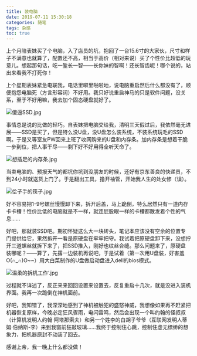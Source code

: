 ```yaml
---
title: 装电脑
date: 2019-07-11 15:30:18
categories: 随笔
tags: 杂感
toc: true
---
```

上个月陪表妹买了个电脑，入了店员的坑，抱回了一台15.6寸的大家伙，尺寸和样子不满意也就算了，配置还不高，相当于高价（相对来说）买了个性价比超低的玩意儿。想起那句话，吃一堑长一智——长你妹的智啊！还长智齿呢！哪个说的，站出来看我不打死你！

上个星期表妹紧急电联我，电话里噼里啪啦地，说电脑重启然后什么都没有了，顺便抱怨电脑死（方言形容词）不好用。我只好说重启神马的只是软件问题，没关系，至于不好用嘛，我去加个固态硬盘就好了。

![傻逼SSD.jpg](http://upload-images.jianshu.io/upload_images/29336-d9de2ee72daf354b.jpg)

事情总是说的比做的轻巧。自表妹把电脑交给我，清明三天假过后，我依然毫无进展——SSD是买了，但是特么没U盘，没U盘怎么装系统，不装系统玩毛的SSD啊。于是又等室友PW回来上班了收网购来的U盘和内存条。加内存条是想着干脆一步到位，把人事干尽——剩下好不好用得全听天命了。

![想插足的内存条.jpg](http://upload-images.jianshu.io/upload_images/29336-c6352af489ec9b2d.jpg)

当卖电脑的、预报天气的都坑你坑到没朋友的时候，还好有京东善良的快递员，不到24小时就送货上门了。于是翻出工具，撸开袖管，开始我人生的处女修（误）。

![侩子手的筷子.jpg](http://upload-images.jianshu.io/upload_images/29336-0ed69d8830edd39e.jpg)

好不容易把1-9号螺丝慢慢卸下来，拆开后盖，马上跪倒，特么居然只有一道内存卡卡槽！性价比低的电脑就是不一样，就连屁股眼一样的卡槽都散发着个性的气息……

好吧，那就装SSD吧。期初怀疑这么大一块砖头，笔记本应该没有空余的位置专门提供给它，果然拆开一看是原硬盘在牢牢把守。我试着把原硬盘卸下来，没想拧开三道螺丝就拆下来了，把SSD推入，刚好也纹丝合缝。那么问题来了，原硬盘装哪呢？——算了，先撂一边装机再说吧，于是试着（第一次用U盘装，好害羞O(∩_∩)O~~）用大白菜制作的U盘做启动盘进入dell的bios模式。

![温柔的拆机工作‘.jpg](http://upload-images.jianshu.io/upload_images/29336-883dfa416e1bffef.jpg)

过程就不详述了，反正来来回回设置来设置去，反复重启十几次，就是没进入装机界面。我再一次跪倒在神机面前。

好吧，我知错了，我深深地感到了神机被触犯的盛怒神威，我想像如果再不赶紧把机器恢复原样，今晚必定狂风骤雨，电闪雷鸣，然后会出现一个叫约翰的怪叔叔（计算机发明人约翰·阿塔那索夫）和另一个姓李的白胡子爷爷（互联网发明人蒂姆·伯纳斯-李）来到我窗前狂敲玻璃……我终于控制住心跳，控制住虚无缥缈的想象力，把机器原封不动装了回去。

感谢上帝，我一晚上什么都没做！

